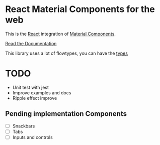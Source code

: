 # React Material Components for the web

This is the [React](https://facebook.github.io/react/) integration of [Material Components](https://github.com/material-components/material-components-web).

[Read the Documentation](https://carlitux.github.io/material-toolbox)

This library uses a lot of flowtypes, you can have the [types](./flow-typed/material-toolbox.js)

TODO
====

* Unit test with jest
* Improve examples and docs
* Ripple effect improve

Pending implementation Components
----------
* [ ] Snackbars
* [ ] Tabs
* [ ] Inputs and controls
